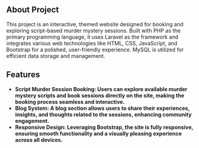 ## About Project
This project is an interactive, themed website designed for booking and exploring script-based murder mystery sessions. Built with PHP as the primary programming language, it uses Laravel as the framework and integrates various web technologies like HTML, CSS, JavaScript, and Bootstrap for a polished, user-friendly experience. MySQL is utilized for efficient data storage and management.

## Features

- **Script Murder Session Booking: Users can explore available murder mystery scripts and book sessions directly on the site, making the booking process seamless and interactive.**
- **Blog System: A blog section allows users to share their experiences, insights, and thoughts related to the sessions, enhancing community engagement.**
- **Responsive Design: Leveraging Bootstrap, the site is fully responsive, ensuring smooth functionality and a visually pleasing experience across all devices.**
